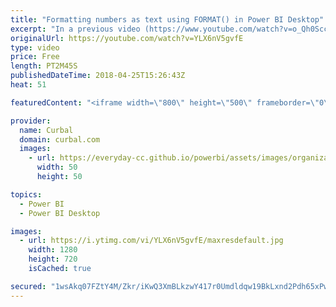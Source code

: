 ```yaml
---
title: "Formatting numbers as text using FORMAT() in Power BI Desktop"
excerpt: "In a previous video (https://www.youtube.com/watch?v=o_Qh0SccyAc) I showed you how to write natural language narratives in Power BI.  In this video I will show you how to format decimal numbers inside your natural language text.   Looking for a download file? Go to our Download Center: https://curbal.com/donwload-center"
originalUrl: https://youtube.com/watch?v=YLX6nV5gvfE
type: video
price: Free
length: PT2M45S
publishedDateTime: 2018-04-25T15:26:43Z
heat: 51

featuredContent: "<iframe width=\"800\" height=\"500\" frameborder=\"0\" src=\"https://www.youtube.com/embed/YLX6nV5gvfE\" allow=\"accelerometer; autoplay; encrypted-media; gyroscope; picture-in-picture\" allowfullscreen></iframe>"

provider:
  name: Curbal
  domain: curbal.com
  images:
    - url: https://everyday-cc.github.io/powerbi/assets/images/organizations/curbal.com-50x50.jpg
      width: 50
      height: 50

topics:
  - Power BI
  - Power BI Desktop

images:
  - url: https://i.ytimg.com/vi/YLX6nV5gvfE/maxresdefault.jpg
    width: 1280
    height: 720
    isCached: true

secured: "1wsAkq07FZtY4M/Zkr/iKwQ3XmBLkzwY417r0Umdldqw19BkLxnd2Pdh65xPwE8BFIcfnEpfv1Q2WIlsi/QB+CbCztu9LrZ0TBM5qy2LxFOTJC5eoTm01XEoFDz565qkxHhfifMEkWfS5E/zSbQFRo3v19wLCld+hsQk2CfyD/WUq4zr46+i4SjwenWYNm7VsOrJcWuILvywMroUHde7DUd7v2D5wyFOT4rFsqSFK+RmGBizmQaUwNF6JgqECFvxDeqZ8LzAb22RXOkKMBN7rkG1Izr4UkwaWyPDdsXS+jfJKAiGZhzylULXQBHhUfagP0aa+CZMR0TyW6H9t68t0NBnrgBrFKt/Ff5FV+EtwhWlnBiR4My7MXOjwQLGiseN/QwxnrhX6l0ipY8bT+qdX8dduEfGjS8abdsjpWYHdcs=;juRaVX0/uW3oEgVwAyxUSw=="
---
```


